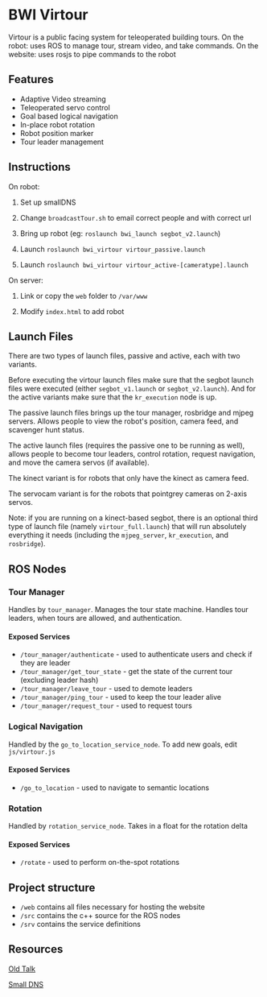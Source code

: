 BWI Virtour
===========

Virtour is a public facing system for teleoperated building tours.
On the robot: uses ROS to manage tour, stream video, and take commands.
On the website: uses rosjs to pipe commands to the robot

## Features

* Adaptive Video streaming
* Teleoperated servo control
* Goal based logical navigation
* In-place robot rotation
* Robot position marker
* Tour leader management

## Instructions

On robot:

1. Set up smallDNS

2. Change `broadcastTour.sh` to email correct people and with correct url

2. Bring up robot (eg: `roslaunch bwi_launch segbot_v2.launch`)

3. Launch `roslaunch bwi_virtour virtour_passive.launch`

4. Launch `roslaunch bwi_virtour virtour_active-[cameratype].launch`


On server:

1. Link or copy the `web` folder to `/var/www`

2. Modify `index.html` to add robot

## Launch Files

There are two types of launch files, passive and active, each with two variants.

Before executing the virtour launch files make sure that the segbot launch files
were executed (either `segbot_v1.launch` or `segbot_v2.launch`). And for the
active variants make sure that the `kr_execution` node is up.

The passive launch files brings up the tour manager, rosbridge and mjpeg
servers. Allows people to view the robot's position, camera feed, and scavenger
hunt status.

The active launch files (requires the passive one to be running as well),
allows people to become tour leaders, control rotation, request navigation,
and move the camera servos (if available).

The kinect variant is for robots that only have the kinect as camera feed.

The servocam variant is for the robots that pointgrey cameras on 2-axis servos.

Note: if you are running on a kinect-based segbot, there is an optional third type
of launch file (namely `virtour_full.launch`) that will run absolutely everything
it needs (including the `mjpeg_server`, `kr_execution`, and `rosbridge`).


## ROS Nodes

### Tour Manager

Handles by `tour_manager`. Manages the tour state machine. Handles tour leaders, when
tours are allowed, and authentication.

#### Exposed Services

* `/tour_manager/authenticate` - used to authenticate users and check if they are leader
* `/tour_manager/get_tour_state` - get the state of the current tour (excluding leader hash)
* `/tour_manager/leave_tour` - used to demote leaders
* `/tour_manager/ping_tour` - used to keep the tour leader alive
* `/tour_manager/request_tour` - used to request tours

### Logical Navigation

Handled by the `go_to_location_service_node`.
To add new goals, edit `js/virtour.js`

#### Exposed Services

* `/go_to_location` - used to navigate to semantic locations

### Rotation

Handled by `rotation_service_node`. Takes in a float for the rotation delta

#### Exposed Services

* `/rotate` - used to perform on-the-spot rotations

## Project structure

* `/web` contains all files necessary for hosting the website
* `/src` contains the c++ source for the ROS nodes
* `/srv` contains the service definitions


## Resources

[Old Talk](https://docs.google.com/presentation/d/1cNeUuevuT522KYIJN_F945JEqcbchYooTK5Sci0EaNs/edit?usp=sharing)

[Small DNS](https://github.com/pato/smallDNS)
